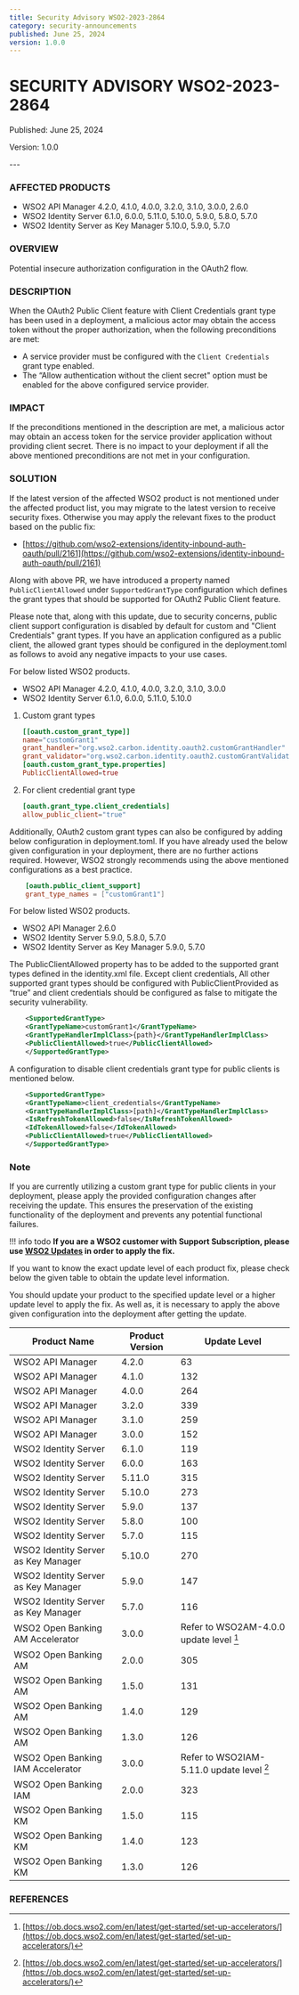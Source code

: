 ```yaml
---
title: Security Advisory WSO2-2023-2864
category: security-announcements
published: June 25, 2024
version: 1.0.0
---
```


# SECURITY ADVISORY WSO2-2023-2864

<p class="doc-info">Published: June 25, 2024</p>
<p class="doc-info">Version: 1.0.0</p>
---

### AFFECTED PRODUCTS
* WSO2 API Manager 4.2.0, 4.1.0, 4.0.0, 3.2.0, 3.1.0, 3.0.0, 2.6.0
* WSO2 Identity Server 6.1.0, 6.0.0, 5.11.0, 5.10.0, 5.9.0, 5.8.0, 5.7.0
* WSO2 Identity Server as Key Manager 5.10.0, 5.9.0, 5.7.0 


### OVERVIEW
Potential insecure authorization configuration in the OAuth2 flow.


### DESCRIPTION
When the OAuth2 Public Client feature with Client Credentials grant type has been used in a deployment, a malicious actor may obtain the access token without the proper authorization, when the following preconditions are met:

* A service provider must be configured with the `Client Credentials` grant type enabled.
* The “Allow authentication without the client secret" option must be enabled for the above configured service provider. 

### IMPACT
If the preconditions mentioned in the description are met, a malicious actor may obtain an access token for the service provider application without providing client secret. There is no impact to your deployment if all the above mentioned preconditions are not met in your configuration.

### SOLUTION
If the latest version of the affected WSO2 product is not mentioned under the affected product list, you may migrate to the latest version to receive security fixes. Otherwise you may apply the relevant fixes to the product based on the public fix:

* [https://github.com/wso2-extensions/identity-inbound-auth-oauth/pull/2161](https://github.com/wso2-extensions/identity-inbound-auth-oauth/pull/2161)

Along with above PR, we have introduced a property named `PublicClientAllowed` under `SupportedGrantType` configuration which defines the grant types that should be supported for OAuth2 Public Client feature.

Please note that, along with this update, due to security concerns, public client support configuration is disabled by default for custom and "Client Credentials" grant types. If you have an application configured as a public client, the allowed grant types should be configured in the deployment.toml as follows to avoid any negative impacts to your use cases.

For below listed WSO2 products.

* WSO2 API Manager 4.2.0, 4.1.0, 4.0.0, 3.2.0, 3.1.0, 3.0.0
* WSO2 Identity Server 6.1.0, 6.0.0, 5.11.0, 5.10.0 

1. Custom grant types
    ```toml
    [[oauth.custom_grant_type]]
    name="customGrant1"
    grant_handler="org.wso2.carbon.identity.oauth2.customGrantHandler"
    grant_validator="org.wso2.carbon.identity.oauth2.customGrantValidator"
    [oauth.custom_grant_type.properties]
    PublicClientAllowed=true
    ```
2. For client credential grant type 
    ```toml
    [oauth.grant_type.client_credentials]
    allow_public_client="true" 
    ```
Additionally, OAuth2 custom grant types can also be configured by adding below configuration in deployment.toml. If you have already used the below given configuration in your deployment, there are no further actions required. However, WSO2 strongly recommends using the above mentioned configurations as a best practice. 

```toml
    [oauth.public_client_support]
    grant_type_names = ["customGrant1"] 
```

For below listed WSO2 products.

* WSO2 API Manager 2.6.0
* WSO2 Identity Server 5.9.0, 5.8.0, 5.7.0
* WSO2 Identity Server as Key Manager 5.9.0, 5.7.0 

The PublicClientAllowed property has to be added to the supported grant types defined in the identity.xml file. Except client credentials, All other supported grant types should be configured with PublicClientProvided as “true” and client credentials should be configured as false to mitigate the security vulnerability.

```xml
    <SupportedGrantType>
    <GrantTypeName>customGrant1</GrantTypeName>
    <GrantTypeHandlerImplClass>{path}</GrantTypeHandlerImplClass>
    <PublicClientAllowed>true</PublicClientAllowed>
    </SupportedGrantType> 
```

A configuration to disable client credentials grant type for public clients is mentioned below. 

```xml
    <SupportedGrantType>
    <GrantTypeName>client_credentials</GrantTypeName>
    <GrantTypeHandlerImplClass>[path]</GrantTypeHandlerImplClass>
    <IsRefreshTokenAllowed>false</IsRefreshTokenAllowed>
    <IdTokenAllowed>false</IdTokenAllowed>
    <PublicClientAllowed>true</PublicClientAllowed>
    </SupportedGrantType> 
```

### Note
If you are currently utilizing a custom grant type for public clients in your deployment, please apply the provided configuration changes after receiving the update. This ensures the preservation of the existing functionality of the deployment and prevents any potential functional failures. 

!!! info todo
    **If you are a WSO2 customer with Support Subscription, please use [WSO2 Updates](https://wso2.com/updates/) in order to apply the fix.**

If you want to know the exact update level of each product fix, please check below the given table to obtain the update level information.

You should update your product to the specified update level or a higher update level to apply the fix. As well as, it is necessary to apply the above given configuration into the deployment after getting the update. 

| Product Name                        | Product Version | Update Level                             |
| ----------------------------------- | --------------- | ---------------------------------------- |
| WSO2 API Manager                    | 4.2.0           | 63                                       |
| WSO2 API Manager                    | 4.1.0           | 132                                      |
| WSO2 API Manager                    | 4.0.0           | 264                                      |
| WSO2 API Manager                    | 3.2.0           | 339                                      |
| WSO2 API Manager                    | 3.1.0           | 259                                      |
| WSO2 API Manager                    | 3.0.0           | 152                                      |
| WSO2 Identity Server                | 6.1.0           | 119                                      |
| WSO2 Identity Server                | 6.0.0           | 163                                      |
| WSO2 Identity Server                | 5.11.0          | 315                                      |
| WSO2 Identity Server                | 5.10.0          | 273                                      |
| WSO2 Identity Server                | 5.9.0           | 137                                      |
| WSO2 Identity Server                | 5.8.0           | 100                                      |
| WSO2 Identity Server                | 5.7.0           | 115                                      |
| WSO2 Identity Server as Key Manager | 5.10.0          | 270                                      |
| WSO2 Identity Server as Key Manager | 5.9.0           | 147                                      |
| WSO2 Identity Server as Key Manager | 5.7.0           | 116                                      |
| WSO2 Open Banking AM Accelerator    | 3.0.0           | Refer to WSO2AM-4.0.0 update level [^1]  |
| WSO2 Open Banking AM                | 2.0.0           | 305                                      |
| WSO2 Open Banking AM                | 1.5.0           | 131                                      |
| WSO2 Open Banking AM                | 1.4.0           | 129                                      |
| WSO2 Open Banking AM                | 1.3.0           | 126                                      |
| WSO2 Open Banking IAM Accelerator   | 3.0.0           | Refer to WSO2IAM-5.11.0 update level [^1]|
| WSO2 Open Banking IAM               | 2.0.0           | 323                                      |
| WSO2 Open Banking KM                | 1.5.0           | 115                                      |
| WSO2 Open Banking KM                | 1.4.0           | 123                                      |
| WSO2 Open Banking KM                | 1.3.0           | 126                                      |

### REFERENCES
[^1]: [https://ob.docs.wso2.com/en/latest/get-started/set-up-accelerators/](https://ob.docs.wso2.com/en/latest/get-started/set-up-accelerators/)